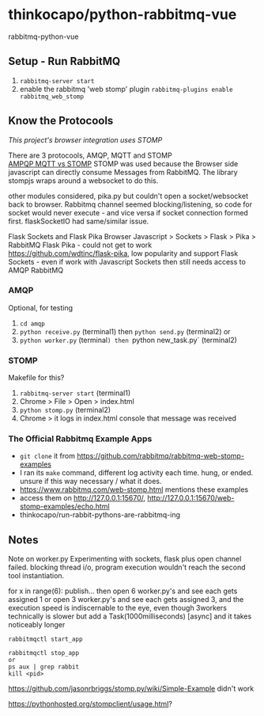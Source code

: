 # thinkocapo/python-rabbitmq-vue
rabbitmq-python-vue


## Setup - Run RabbitMQ
1. `rabbitmq-server start`
2. enable the rabbitmq 'web stomp' plugin `rabbitmq-plugins enable rabbitmq_web_stomp`

## Know the Protocools

*This project's browser integration uses STOMP*

There are 3 protocools, AMQP, MQTT and STOMP  
[AMPQP MQTT vs STOMP](https://blogs.vmware.com/vfabric/2013/02/choosing-your-messaging-protocol-amqp-mqtt-or-stomp.html)
STOMP was used because the Browser side javascript can directly consume Messages from RabbitMQ. The library stompjs wraps around a websocket to do this.

other modules considered, pika.py but couldn't open a socket/websocket back to browser. Rabbitmq channel seemed blocking/listening, so code for socket would never execute - and vice versa if socket connection formed first.
flaskSocketIO had same/similar issue.

Flask Sockets and Flask Pika
Browser Javascript > Sockets > Flask > Pika > RabbitMQ
Flask Pika - could not get to work https://github.com/wdtinc/flask-pika, low popularity and support
Flask Sockets - even if work with Javascript Sockets then still needs access to AMQP RabbitMQ

### AMQP
Optional, for testing
1. `cd amqp`
1. `python receive.py` (terminal1) then `python send.py` (terminal2)
or
2. `python worker.py` (terminal`) then `python new_task.py` (terminal2)

### STOMP
Makefile for this?
1. `rabbitmq-server start` (terminal1)
2. Chrome > File > Open > index.html
3. `python stomp.py` (terminal2)
4. Chrome > it logs in index.html console that message was received



### The Official Rabbitmq Example Apps
- `git clone` it from https://github.com/rabbitmq/rabbitmq-web-stomp-examples
- I ran its `make` command, different log activity each time. hung, or ended. unsure if this way necessary / what it does.
- https://www.rabbitmq.com/web-stomp.html mentions these examples
- access them on http://127.0.0.1:15670/, http://127.0.0.1:15670/web-stomp-examples/echo.html
- thinkocapo/run-rabbit-pythons-are-rabbitmq-ing


## Notes
Note on worker.py
Experimenting with sockets, flask plus open channel failed. blocking thread i/o, program execution wouldn't reach the second tool instantiation.

for x in range(6): publish...
then open 6 worker.py's and see each gets assigned 1
or   open 3 worker.py's and see each gets assigned 3, and the execution speed is indiscernable to the eye, even though 3workers technically is slower
but add a Task(1000milliseconds) [async] and it takes noticeably longer


```
rabbitmqctl start_app

rabbitmqctl stop_app
or
ps aux | grep rabbit
kill <pid>
```


https://github.com/jasonrbriggs/stomp.py/wiki/Simple-Example didn't work


https://pythonhosted.org/stompclient/usage.html?